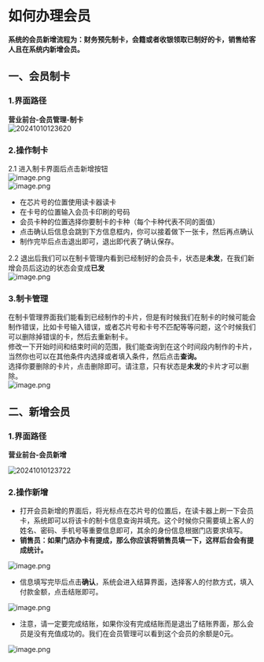 # 如何办理会员
**系统的会员新增流程为：财务预先制卡，会籍或者收银领取已制好的卡，销售给客人且在系统内新增会员。**
## 一、会员制卡
### 1.界面路径
**营业前台-会员管理-制卡**<br />
![20241010123620](https://wiki-cdsoft.oss-cn-hangzhou.aliyuncs.com/20241010123620.png)
### 2.操作制卡
2.1 进入制卡界面后点击新增按钮<br />![image.png](https://wiki-cdsoft.oss-cn-hangzhou.aliyuncs.com/1697533675826-28475f6e-3d14-4ca2-8e2b-88c330aefe8f.png)<br />![image.png](https://wiki-cdsoft.oss-cn-hangzhou.aliyuncs.com/1697533729385-78e16f0c-9fb7-4ba5-8976-6143d32d345c.png)

- 在芯片号的位置使用读卡器读卡
- 在卡号的位置输入会员卡印刷的号码
- 会员卡种的位置选择你要制卡的卡种（每个卡种代表不同的面值）
- 点击确认后信息会跳到下方信息框内，你可以接着做下一张卡，然后再点确认
- 制作完毕后点击退出即可，退出即代表了确认保存。

2.2 退出后我们可以在制卡管理内看到已经制好的会员卡，状态是**未发**，在我们新增会员后这边的状态会变成**已发**<br />![image.png](https://wiki-cdsoft.oss-cn-hangzhou.aliyuncs.com/1697534003775-73f68bee-3726-4188-8700-368ec8890dbe.png)
### 3.制卡管理
在制卡管理界面我们能看到已经制作的卡片，但是有时候我们在制卡的时候可能会制作错误，比如卡号输入错误，或者芯片号和卡号不匹配等等问题，这个时候我们可以删除掉错误的卡，然后去重新制卡。<br />修改一下开始时间和结束时间的范围，我们能查询到在这个时间段内制作的卡片，当然你也可以在其他条件内选择或者填入条件，然后点击**查询。**<br />选择你要删除的卡片，点击删除即可。请注意，只有状态是**未发**的卡片才可以删除。<br />![image.png](https://wiki-cdsoft.oss-cn-hangzhou.aliyuncs.com/1697534370748-da2a1c01-95e0-4ef7-8ad1-a58618d6c5d3.png)
## 二、新增会员
### 1.界面路径
**营业前台-会员新增**


![20241010123722](https://wiki-cdsoft.oss-cn-hangzhou.aliyuncs.com/20241010123722.png)
### 2.操作新增

- 打开会员新增的界面后，将光标点在芯片号的位置后，在读卡器上刷一下会员卡，系统即可以将该卡的制卡信息查询并填充。这个时候你只需要填上客人的姓名、密码、手机号等重要信息即可，其余的身份信息根据门店要求填写。
- **销售员：如果门店办卡有提成，那么你应该将销售员填一下，这样后台会有提成统计。**

![image.png](https://wiki-cdsoft.oss-cn-hangzhou.aliyuncs.com/1697534666373-b8f29a38-116e-4d01-9179-22a854a5890d.png)

- 信息填写完毕后点击**确认**，系统会进入结算界面，选择客人的付款方式，填入付款金额，点击结账即可。

![image.png](https://wiki-cdsoft.oss-cn-hangzhou.aliyuncs.com/1697534952401-4bd466d9-7cb3-47e5-86af-b63d6cad7b02.png)

- 注意，请一定要完成结账，如果你没有完成结账而是退出了结账界面，那么会员是没有充值成功的。我们在会员管理可以看到这个会员的余额是0元。

![image.png](https://wiki-cdsoft.oss-cn-hangzhou.aliyuncs.com/1697535082454-e51088b5-403e-4f92-9c94-47a9aa1e4242.png)

